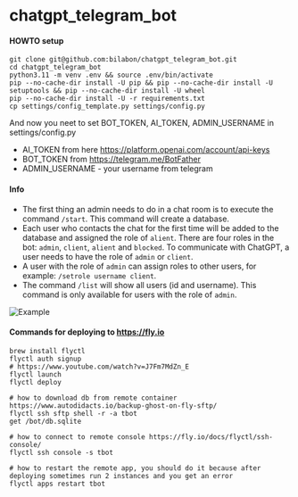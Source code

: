 # chatgpt_telegram_bot
#### HOWTO setup
```
git clone git@github.com:bilabon/chatgpt_telegram_bot.git
cd chatgpt_telegram_bot
python3.11 -m venv .env && source .env/bin/activate
pip --no-cache-dir install -U pip && pip --no-cache-dir install -U setuptools && pip --no-cache-dir install -U wheel
pip --no-cache-dir install -U -r requirements.txt
cp settings/config_template.py settings/config.py
```    

And now you neet to set BOT_TOKEN, AI_TOKEN, ADMIN_USERNAME in settings/config.py
- AI_TOKEN from here https://platform.openai.com/account/api-keys
- BOT_TOKEN from https://telegram.me/BotFather
- ADMIN_USERNAME - your username from telegram

#### Info
- The first thing an admin needs to do in a chat room is to execute the command `/start`. This command will create a database.
- Each user who contacts the chat for the first time will be added to the database and assigned the role of `alient`. There are four roles in the bot: `admin`, `client`, `alient` and `blocked`. To communicate with ChatGPT, a user needs to have the role of `admin` or `client`.
- A user with the role of `admin` can assign roles to other users, for example: `/setrole username client`.
- The command `/list` will show all users (id and username). This command is only available for users with the role of `admin`.

![Example](https://i.ibb.co/dJSLCQW/Screenshot-2023-02-25-at-23-37-31.png)

#### Commands for deploying to https://fly.io

```
brew install flyctl
flyctl auth signup
# https://www.youtube.com/watch?v=J7Fm7MdZn_E
flyctl launch
flyctl deploy

# how to download db from remote container https://www.autodidacts.io/backup-ghost-on-fly-sftp/
flyctl ssh sftp shell -r -a tbot
get /bot/db.sqlite

# how to connect to remote console https://fly.io/docs/flyctl/ssh-console/
flyctl ssh console -s tbot

# how to restart the remote app, you should do it because after deploying sometimes run 2 instances and you get an error
flyctl apps restart tbot
```
